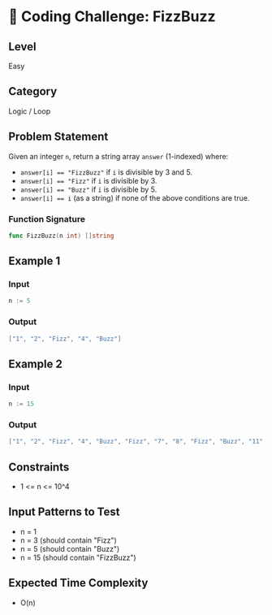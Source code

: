 # 🎉 Coding Challenge: FizzBuzz

## Level
Easy

## Category
Logic / Loop

## Problem Statement
Given an integer `n`, return a string array `answer` (1-indexed) where:

- `answer[i] == "FizzBuzz"` if `i` is divisible by 3 and 5.
- `answer[i] == "Fizz"` if `i` is divisible by 3.
- `answer[i] == "Buzz"` if `i` is divisible by 5.
- `answer[i] == i` (as a string) if none of the above conditions are true.

### Function Signature
```go
func FizzBuzz(n int) []string
```

## Example 1
### Input
```go
n := 5
```

### Output
```go
["1", "2", "Fizz", "4", "Buzz"]
```

## Example 2
### Input
```go
n := 15
```

### Output
```go
["1", "2", "Fizz", "4", "Buzz", "Fizz", "7", "8", "Fizz", "Buzz", "11", "Fizz", "13", "14", "FizzBuzz"]
```

## Constraints
- 1 <= n <= 10^4

## Input Patterns to Test
- n = 1
- n = 3 (should contain "Fizz")
- n = 5 (should contain "Buzz")
- n = 15 (should contain "FizzBuzz")

## Expected Time Complexity
- O(n)
